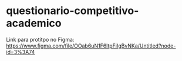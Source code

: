 # questionario-competitivo-academico

Link para protitpo no Figma: https://www.figma.com/file/OOab6uN1F6ltpFiIgBvNKa/Untitled?node-id=3%3A74
